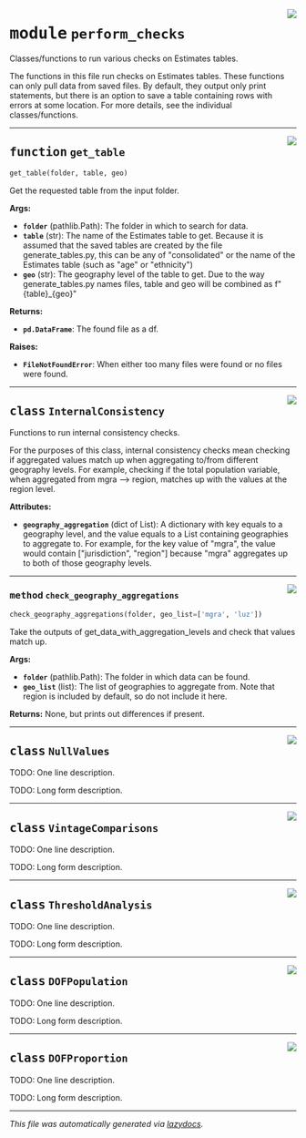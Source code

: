 <!-- markdownlint-disable -->

<a href="..\..\..\2022\Estimates_Automation\perform_checks.py#L0"><img align="right" style="float:right;" src="https://img.shields.io/badge/-source-cccccc?style=flat-square"></a>

# <kbd>module</kbd> `perform_checks`
Classes/functions to run various checks on Estimates tables. 

The functions in this file run checks on Estimates tables. These functions can only pull data from saved files. By default, they output only print statements, but there is an option to save a  table containing rows with errors at some location. For more details, see the individual  classes/functions. 


---

<a href="..\..\..\2022\Estimates_Automation\perform_checks.py#L23"><img align="right" style="float:right;" src="https://img.shields.io/badge/-source-cccccc?style=flat-square"></a>

## <kbd>function</kbd> `get_table`

```python
get_table(folder, table, geo)
```

Get the requested table from the input folder. 



**Args:**
 
 - <b>`folder`</b> (pathlib.Path):  The folder in which to search for data. 
 - <b>`table`</b> (str):  The name of the Estimates table to get. Because it is assumed that  the saved tables are created by the file generate_tables.py, this can be any of  "consolidated" or the name of the Estimates table (such as "age" or "ethnicity") 
 - <b>`geo`</b> (str):  The geography level of the table to get. Due to the way generate_tables.py names  files, table and geo will be combined as f"{table}_{geo}" 



**Returns:**
 
 - <b>`pd.DataFrame`</b>:  The found file as a df. 



**Raises:**
 
 - <b>`FileNotFoundError`</b>:  When either too many files were found or no files were found. 


---

<a href="..\..\..\2022\Estimates_Automation\perform_checks.py#L61"><img align="right" style="float:right;" src="https://img.shields.io/badge/-source-cccccc?style=flat-square"></a>

## <kbd>class</kbd> `InternalConsistency`
Functions to run internal consistency checks. 

For the purposes of this class, internal consistency checks mean checking if aggregated values match up when aggregating to/from different geography levels. For example, checking if the total population variable, when aggregated from mgra --> region, matches up with the values at the  region level. 



**Attributes:**
 
 - <b>`geography_aggregation`</b> (dict of List):  A dictionary with key equals to a geography level,   and the value equals to a List containing geographies to aggregate to. For example, for  the key value of "mgra", the value would contain ["jurisdiction", "region"] because   "mgra" aggregates up to both of those geography levels. 




---

<a href="..\..\..\2022\Estimates_Automation\perform_checks.py#L146"><img align="right" style="float:right;" src="https://img.shields.io/badge/-source-cccccc?style=flat-square"></a>

### <kbd>method</kbd> `check_geography_aggregations`

```python
check_geography_aggregations(folder, geo_list=['mgra', 'luz'])
```

Take the outputs of get_data_with_aggregation_levels and check that values match up. 



**Args:**
 
 - <b>`folder`</b> (pathlib.Path):  The folder in which data can be found. 
 - <b>`geo_list`</b> (list):  The list of geographies to aggregate from. Note that region is included   by default, so do not include it here. 



**Returns:**
 None, but prints out differences if present. 


---

<a href="..\..\..\2022\Estimates_Automation\perform_checks.py#L218"><img align="right" style="float:right;" src="https://img.shields.io/badge/-source-cccccc?style=flat-square"></a>

## <kbd>class</kbd> `NullValues`
TODO: One line description. 

TODO: Long form description. 





---

<a href="..\..\..\2022\Estimates_Automation\perform_checks.py#L231"><img align="right" style="float:right;" src="https://img.shields.io/badge/-source-cccccc?style=flat-square"></a>

## <kbd>class</kbd> `VintageComparisons`
TODO: One line description. 

TODO: Long form description. 





---

<a href="..\..\..\2022\Estimates_Automation\perform_checks.py#L244"><img align="right" style="float:right;" src="https://img.shields.io/badge/-source-cccccc?style=flat-square"></a>

## <kbd>class</kbd> `ThresholdAnalysis`
TODO: One line description. 

TODO: Long form description. 





---

<a href="..\..\..\2022\Estimates_Automation\perform_checks.py#L263"><img align="right" style="float:right;" src="https://img.shields.io/badge/-source-cccccc?style=flat-square"></a>

## <kbd>class</kbd> `DOFPopulation`
TODO: One line description. 

TODO: Long form description. 





---

<a href="..\..\..\2022\Estimates_Automation\perform_checks.py#L276"><img align="right" style="float:right;" src="https://img.shields.io/badge/-source-cccccc?style=flat-square"></a>

## <kbd>class</kbd> `DOFProportion`
TODO: One line description. 

TODO: Long form description. 







---

_This file was automatically generated via [lazydocs](https://github.com/ml-tooling/lazydocs)._
